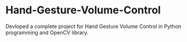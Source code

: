 # Hand-Gesture-Volume-Control
Devloped a complete project for Hand Gesture Volume Control in Python programming and OpenCV library.
